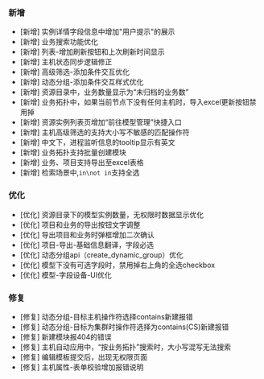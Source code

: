 ### 新增

- [新增] 实例详情字段信息中增加"用户提示"的展示
- [新增] 业务搜索功能优化
- [新增] 列表-增加刷新按钮和上次刷新时间显示
- [新增] 主机状态同步逻辑修正
- [新增] 高级筛选-添加条件交互优化
- [新增] 动态分组-添加条件交互样式优化
- [新增] 资源目录中，业务数量显示为“未归档的业务数”
- [新增] 业务拓扑中，如果当前节点下没有任何主机时，导入excel更新按钮禁用掉
- [新增] 资源实例列表页增加“前往模型管理”快捷入口
- [新增] 主机高级筛选的支持大小写不敏感的匹配操作符
- [新增] 中文下，进程监听信息的tooltip显示有英文
- [新增] 业务拓扑支持批量创建模块
- [新增] 业务、项目支持导出至excel表格
- [新增] 检索场景中,`in\not in`支持全选

### 优化

- [优化] 资源目录下的模型实例数量，无权限时数据显示优化
- [优化] 项目和业务的导出按钮文字调整
- [优化] 导出项目和业务时弹框增加二次确认
- [优化] 项目-导出-基础信息翻译，字段必选
- [优化] 动态分组api（create_dynamic_group）优化
- [优化] 模型下没有可选字段时，禁用掉右上角的全选checkbox
- [优化] 模型-字段设备-UI优化

### 修复

- [修复] 动态分组-目标主机操作符选择contains新建报错
- [修复] 动态分组-目标为集群时操作符选择为contains(CS)新建报错
- [修复] 新建模块报404的错误
- [修复] 主机自动应用中，“按业务拓扑”搜索时，大小写混写无法搜索
- [修复] 编辑模板提交后，出现无权限页面
- [修复] 主机属性-表单校验增加报错说明

